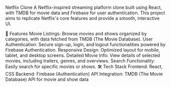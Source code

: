 Netflix Clone
A Netflix-inspired streaming platform clone built using React, with TMDB for movie data and Firebase for user authentication. This project aims to replicate Netflix's core features and provide a smooth, interactive UI.

📌 Features
Movie Listings: Browse movies and shows organized by categories, with data fetched from TMDB (The Movie Database).
User Authentication: Secure sign-up, login, and logout functionalities powered by Firebase Authentication.
Responsive Design: Optimized layout for mobile, tablet, and desktop screens.
Detailed Movie Info: View details of selected movies, including trailers, genres, and overviews.
Search Functionality: Easily search for specific movies or shows.
🛠️ Tech Stack
Frontend: React, CSS
Backend: Firebase (Authentication)
API Integration: TMDB (The Movie Database) API for movie and show data
